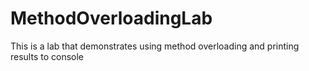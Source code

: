 # MethodOverloadingLab
This is a lab that demonstrates using method overloading and printing results to console
